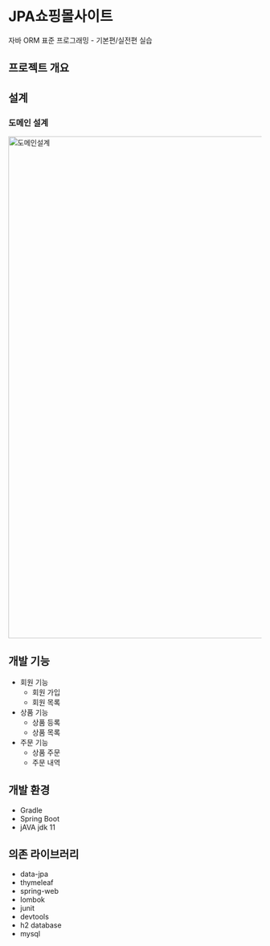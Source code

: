 # JPA쇼핑몰사이트
자바 ORM 표준 프로그래밍 - 기본편/실전편 실습
## 프로젝트 개요
## 설계
### 도메인 설계

<img width="1000" alt="도메인설계" src="https://user-images.githubusercontent.com/76679463/126798299-7ecd4b27-cfd2-4155-8b27-9e423b948e46.PNG">


## 개발 기능
* 회원 기능
  * 회원 가입
  * 회원 목록
* 상품 기능
  * 상품 등록
  * 상품 목록
* 주문 기능
  * 상품 주문
  * 주문 내역

## 개발 환경
* Gradle
* Spring Boot
* jAVA jdk 11

## 의존 라이브러리
* data-jpa
* thymeleaf
* spring-web
* lombok
* junit
* devtools
* h2 database
* mysql
